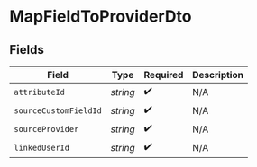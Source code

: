 # MapFieldToProviderDto


## Fields

| Field                 | Type                  | Required              | Description           |
| --------------------- | --------------------- | --------------------- | --------------------- |
| `attributeId`         | *string*              | :heavy_check_mark:    | N/A                   |
| `sourceCustomFieldId` | *string*              | :heavy_check_mark:    | N/A                   |
| `sourceProvider`      | *string*              | :heavy_check_mark:    | N/A                   |
| `linkedUserId`        | *string*              | :heavy_check_mark:    | N/A                   |